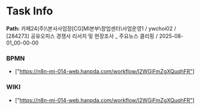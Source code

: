 # Task Info

**Path:** 카페24(주)\본사사업장\[CG]MI본부\창업센터\사업운영1 / ywchoi02 / [284273] 공유오피스 경쟁사 리서치 및 현장조사 _ 주요뉴스 클리핑 / 2025-08-01_00-00-00

### BPMN
- ["https://n8n-mi-014-web.hanpda.com/workflow/l2WGjFmZgXQuqhFR"]

### WIKI
- ["https://n8n-mi-014-web.hanpda.com/workflow/l2WGjFmZgXQuqhFR"]

